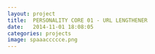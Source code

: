 ```yaml
---
layout: project
title:  PERSONALITY CORE 01 - URL LENGTHENER
date:   2014-11-01 18:08:05
categories: projects
image: spaaaccccce.png
---
```


